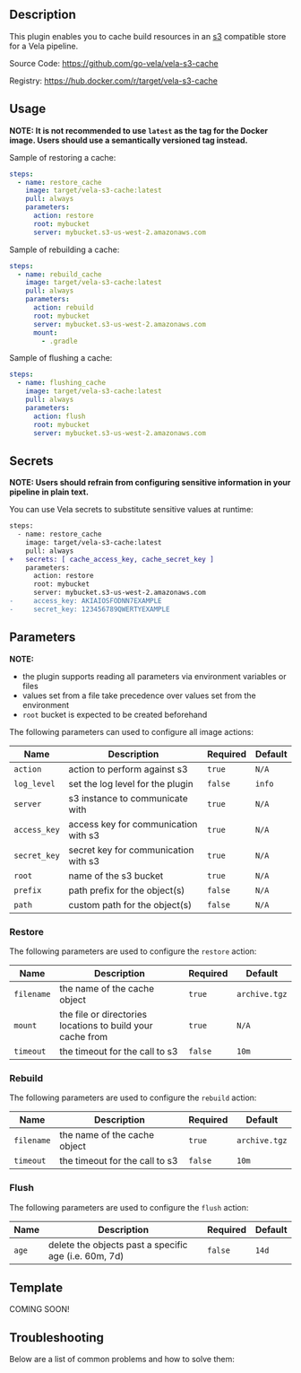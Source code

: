 ## Description

This plugin enables you to cache build resources in an [s3](https://aws.amazon.com/s3/) compatible store for a Vela pipeline.

Source Code: https://github.com/go-vela/vela-s3-cache

Registry: https://hub.docker.com/r/target/vela-s3-cache

## Usage

**NOTE: It is not recommended to use `latest` as the tag for the Docker image. Users should use a semantically versioned tag instead.**

Sample of restoring a cache:

```yaml
steps:
  - name: restore_cache
    image: target/vela-s3-cache:latest
    pull: always
    parameters:
      action: restore
      root: mybucket
      server: mybucket.s3-us-west-2.amazonaws.com
```

Sample of rebuilding a cache:

```yaml
steps:
  - name: rebuild_cache
    image: target/vela-s3-cache:latest
    pull: always
    parameters:
      action: rebuild
      root: mybucket
      server: mybucket.s3-us-west-2.amazonaws.com
      mount:
        - .gradle
```

Sample of flushing a cache:

```yaml
steps:
  - name: flushing_cache
    image: target/vela-s3-cache:latest
    pull: always
    parameters:
      action: flush
      root: mybucket
      server: mybucket.s3-us-west-2.amazonaws.com
```

## Secrets

**NOTE: Users should refrain from configuring sensitive information in your pipeline in plain text.**

You can use Vela secrets to substitute sensitive values at runtime:

```diff
steps:
  - name: restore_cache
    image: target/vela-s3-cache:latest
    pull: always
+   secrets: [ cache_access_key, cache_secret_key ]
    parameters:
      action: restore
      root: mybucket
      server: mybucket.s3-us-west-2.amazonaws.com
-     access_key: AKIAIOSFODNN7EXAMPLE
-     secret_key: 123456789QWERTYEXAMPLE
```

## Parameters

**NOTE:**

* the plugin supports reading all parameters via environment variables or files
* values set from a file take precedence over values set from the environment
* `root` bucket is expected to be created beforehand

The following parameters can used to configure all image actions:

| Name        | Description                          | Required | Default |
| ----------- | ------------------------------------ | -------- | ------- |
| `action`    | action to perform against s3         | `true`   | `N/A`   |
| `log_level` | set the log level for the plugin     | `false`  | `info`  |
| `server`    | s3 instance to communicate with      | `true`   | `N/A`   |
| `access_key`| access key for communication with s3 | `true`   | `N/A`   |
| `secret_key`| secret key for communication with s3 | `true`   | `N/A`   |
| `root`      | name of the s3 bucket                | `true`   | `N/A`   |
| `prefix`    | path prefix for the object(s)        | `false`  | `N/A`   |
| `path`      | custom path for the object(s)        | `false`  | `N/A`   |

### Restore

The following parameters are used to configure the `restore` action:

| Name       | Description                                                | Required | Default       |
| ---------- | ---------------------------------------------------------- | -------- | ------------- |
| `filename` | the name of the cache object                               | `true`   | `archive.tgz` |
| `mount`    | the file or directories locations to build your cache from | `true`   | `N/A`         |
| `timeout`  | the timeout for the call to s3                             | `false`  | `10m`         |

### Rebuild

The following parameters are used to configure the `rebuild` action:

| Name       | Description                    | Required | Default      |
| ---------- | ------------------------------ | -------- | ------------ |
| `filename` | the name of the cache object   | `true`  | `archive.tgz` |
| `timeout`  | the timeout for the call to s3 | `false`  | `10m`        |

### Flush

The following parameters are used to configure the `flush` action:

| Name  | Description                                             | Required | Default |
| ----- | ------------------------------------------------------- | -------- | ------- |
| `age` | delete the objects past a specific age (i.e. 60m, 7d)   | `false`  | `14d`   |

## Template

COMING SOON!

## Troubleshooting

Below are a list of common problems and how to solve them:
